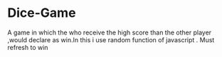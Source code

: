 # Dice-Game
A game in which the who receive  the high score than the other player ,would declare as win.In this i use random function of  javascript . 
Must refresh to win
